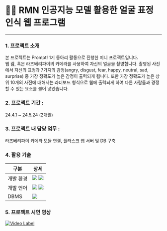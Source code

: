 # 👧🏼 RMN 인공지능 모델 활용한 얼굴 표정 인식 웹 프로그램
---
### 1. 프로젝트 소개
본 프로젝트는 Prompt! 1기 동아리 활동으로 진행한 미니 프로젝트입니다.<br>
웹 캠, 혹은 라즈베리파이의 카메라를 사용하여 자신의 얼굴을 촬영합니다. 촬영된 사진에서 자신의 표정과 7가지의 감정(angry, disgust, fear, happy, neutral, sad, surprise) 중 가장 정확도가 높은 감정이 출력되게 됩니다. 또한 가장 정확도가 높은 상위 10개의 사진에 대해서는 라더보드 형식으로 웹에 출력되게 하여 다른 사람들과 경쟁할 수 있는 요소를 불어 넣었습니다.

### 2. 프로젝트 기간 :
24.4.1 ~ 24.5.24 (2개월)

### 3. 프로젝트 내 담당 업무 :
라즈베리파이 카메라 모듈 연결, 플라스크 웹 서버 및 DB 구축

### 4. 활용 기술

|구분|상세|
|---|---|
|개발 환경|<img src='https://img.shields.io/badge/Windows-0078D6?style=for-the-badge&logo=windows&logoColor=white'> <img src='https://img.shields.io/badge/mac%20os-000000?style=for-the-badge&logo=apple&logoColor=white'>|
|개발 언어|<img src="https://img.shields.io/badge/Python-3776AB?style=for-the-badge&logo=python&logoColor=white"> <img src="https://img.shields.io/badge/HTML-239120?style=for-the-badge&logo=html5&logoColor=white">|
|DBMS|<img src="https://img.shields.io/badge/MySQL-00BFFF?style=for-the-badge&logo=mysql&logoColor=white">|

### 5. 프로젝트 시연 영상
[![Video Label](http://img.youtube.com/vi/nD_faZ8J3JI/0.jpg)](https://youtu.be/nD_faZ8J3JI)
